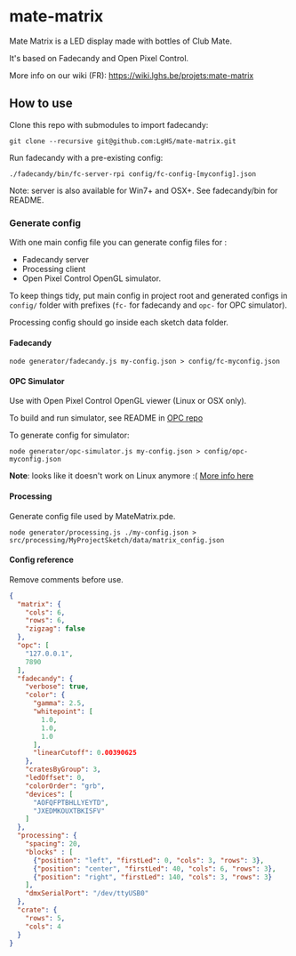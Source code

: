 # mate-matrix

Mate Matrix is a LED display made with bottles of Club Mate.

It's based on Fadecandy and Open Pixel Control.

More info on our wiki (FR): 
https://wiki.lghs.be/projets:mate-matrix 

## How to use

Clone this repo with submodules to import fadecandy: 

`git clone --recursive git@github.com:LgHS/mate-matrix.git`

Run fadecandy with a pre-existing config:

`./fadecandy/bin/fc-server-rpi config/fc-config-[myconfig].json`

Note: server is also available for Win7+ and OSX+. See 
fadecandy/bin for README.

### Generate config

With one main config file you can generate config files for :

* Fadecandy server
* Processing client
* Open Pixel Control OpenGL simulator.

To keep things tidy, put main config in project root
and generated configs in `config/` folder with prefixes
(`fc-` for fadecandy and `opc-` for OPC simulator).

Processing config should go inside each sketch data folder.

#### Fadecandy

`node generator/fadecandy.js my-config.json > config/fc-myconfig.json`

#### OPC Simulator

Use with Open Pixel Control OpenGL viewer (Linux or OSX only).

To build and run simulator, see README in [OPC repo](https://github.com/zestyping/openpixelcontrol)

To generate config for simulator:

`node generator/opc-simulator.js my-config.json > config/opc-myconfig.json`

**Note**: looks like it doesn't work on Linux anymore :(
[More info here](https://groups.google.com/d/topic/fadecandy/aKD9_kCoYDc/discussion)

#### Processing

Generate config file used by MateMatrix.pde.

`node generator/processing.js ./my-config.json > src/processing/MyProjectSketch/data/matrix_config.json`

#### Config reference

Remove comments before use.

```json
{
  "matrix": {
    "cols": 6,
    "rows": 6,
    "zigzag": false
  },
  "opc": [
    "127.0.0.1",
    7890
  ],
  "fadecandy": {
    "verbose": true,
    "color": {
      "gamma": 2.5,
      "whitepoint": [
        1.0,
        1.0,
        1.0
      ],
      "linearCutoff": 0.00390625
    },
    "cratesByGroup": 3,
    "ledOffset": 0,
    "colorOrder": "grb",
    "devices": [
      "AOFQFPTBHLLYEYTD",
      "JXEDMKOUXTBKISFV"
    ]
  },
  "processing": {
    "spacing": 20,
    "blocks" : [
      {"position": "left", "firstLed": 0, "cols": 3, "rows": 3},
      {"position": "center", "firstLed": 40, "cols": 6, "rows": 3},
      {"position": "right", "firstLed": 140, "cols": 3, "rows": 3}
    ],
    "dmxSerialPort": "/dev/ttyUSB0"
  },
  "crate": {
    "rows": 5,
    "cols": 4
  }
}
```
